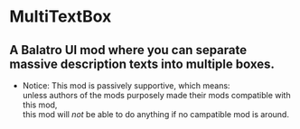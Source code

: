 # MultiTextBox
## A Balatro UI mod where you can separate massive description texts into multiple boxes.
* Notice: This mod is passively supportive, which means:  
 unless authors of the mods purposely made their mods compatible with this mod,  
 this mod will _not_ be able to do anything if no campatible mod is around.